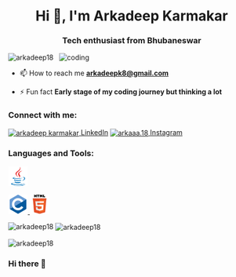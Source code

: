 <h1 align="center">Hi 👋, I'm Arkadeep Karmakar</h1>
<h3 align="center">Tech enthusiast from Bhubaneswar</h3>
<img align="right" alt="coding" width="400" src="https://github.com/Arkadeep18/Arkadeep18/assets/146548597/09b5a7be-4eac-4a18-82d0-9be8c829c9dd">
<p align="left"> <img src="https://komarev.com/ghpvc/?username=arkadeep18&label=Profile%20views&color=0e75b6&stle=flat" alt="arkadeep18" /> </p>

- 📫 How to reach me **arkadeepk8@gmail.com**

- ⚡ Fun fact **Early stage of my coding journey but thinking a lot**

<h3 align="left">Connect with me:</h3>

<p align="left">
<a href="https://www.linkedin.com/in/arkadeep-karmakar-811981241?utm_source=share&utm_campaign=share_via&utm_content=profile&utm_medium=android_app" target="blank"><img align="center" src="https://raw.githubusercontent.com/rahuldkjain/github-profile-readme-generator/master/src/images/icons/Social/linked-in-alt.svg" alt="arkadeep karmakar" height="30" width="40" /> LinkedIn</a>
<a href="https://www.instagram.com/arkaaa.18" target="blank"><img align="center" src="https://raw.githubusercontent.com/rahuldkjain/github-profile-readme-generator/master/src/images/icons/Social/instagram.svg" alt="arkaaa.18" height="30" width="40" /> Instagram</a>
</p>

<h3 align="left">Languages and Tools:</h3>
<p align="left"> <a href="https://www.java.com" target="_blank" rel="noreferrer"> <img src="https://raw.githubusercontent.com/devicons/devicon/master/icons/java/java-original.svg" alt="java" width="40" height="40"/> </a> </p>
<p align="left"> <a href="https://www.cprogramming.com/" target="_blank" rel="noreferrer"> <img src="https://raw.githubusercontent.com/devicons/devicon/master/icons/c/c-original.svg" alt="c" width="40" height="40"/> </a> <a href="https://www.w3.org/html/" target="_blank" rel="noreferrer"> <img src="https://raw.githubusercontent.com/devicons/devicon/master/icons/html5/html5-original-wordmark.svg" alt="html5" width="40" height="40"/> </a> </p>

<p><img align="left" src="https://github-readme-stats.vercel.app/api/top-langs?username=arkadeep18&show_icons=true&locale=en&layout=compact" alt="arkadeep18" /></p>

<p>&nbsp;<img align="center" src="https://github-readme-stats.vercel.app/api?username=arkadeep18&show_icons=true&locale=en" alt="arkadeep18" /></p>

<p><img align="center" src="https://github-readme-streak-stats.herokuapp.com/?user=arkadeep18&" alt="arkadeep18" /></p>

### Hi there 👋

<!--
**Arkadeep18/Arkadeep18** is a ✨ _special_ ✨ repository because its `README.md` (this file) appears on your GitHub profile.

Here are some ideas to get you started:

- 🔭 I’m currently working on ...
- 🌱 I’m currently learning ...
- 👯 I’m looking to collaborate on ...
- 🤔 I’m looking for help with ...
- 💬 Ask me about ...
- 📫 How to reach me: ...
- 😄 Pronouns: ...
- ⚡ Fun fact: ...
-->
